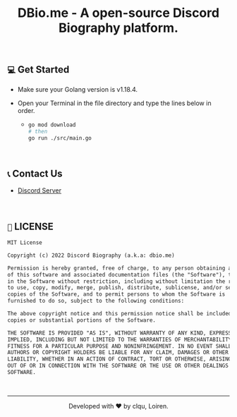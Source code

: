 <h1 align="center">DBio.me - A open-source Discord Biography platform.</h1>

<br />

## `💻` Get Started
- Make sure your Golang version is v1.18.4.
- Open your Terminal in the file directory and type the lines below in order.

  - ```bash
    go mod download
    # then
    go run ./src/main.go
    ```

<br />

## `📞` Contact Us
- [Discord Server](https://discord.com/invite/pG2qZuEQPY)

<br />

## `📃` LICENSE
```txt
MIT License

Copyright (c) 2022 Discord Biography (a.k.a: dbio.me)

Permission is hereby granted, free of charge, to any person obtaining a copy
of this software and associated documentation files (the "Software"), to deal
in the Software without restriction, including without limitation the rights
to use, copy, modify, merge, publish, distribute, sublicense, and/or sell
copies of the Software, and to permit persons to whom the Software is
furnished to do so, subject to the following conditions:

The above copyright notice and this permission notice shall be included in all
copies or substantial portions of the Software.

THE SOFTWARE IS PROVIDED "AS IS", WITHOUT WARRANTY OF ANY KIND, EXPRESS OR
IMPLIED, INCLUDING BUT NOT LIMITED TO THE WARRANTIES OF MERCHANTABILITY,
FITNESS FOR A PARTICULAR PURPOSE AND NONINFRINGEMENT. IN NO EVENT SHALL THE
AUTHORS OR COPYRIGHT HOLDERS BE LIABLE FOR ANY CLAIM, DAMAGES OR OTHER
LIABILITY, WHETHER IN AN ACTION OF CONTRACT, TORT OR OTHERWISE, ARISING FROM,
OUT OF OR IN CONNECTION WITH THE SOFTWARE OR THE USE OR OTHER DEALINGS IN THE
SOFTWARE.
```

<br />

---
<p align="center">Developed with ❤ by clqu, Loiren.</p>
